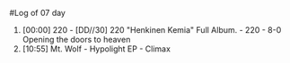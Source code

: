 #Log of 07 day

1. [00:00] 220 - [DD​/​/​30] 220 "Henkinen Kemia" Full Album. - 220 - 8-0 Opening the doors to heaven
1. [10:55] Mt. Wolf - Hypolight EP - Climax
